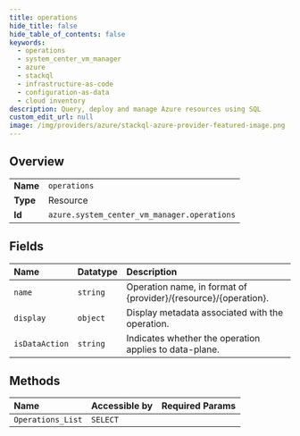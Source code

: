```yaml
---
title: operations
hide_title: false
hide_table_of_contents: false
keywords:
  - operations
  - system_center_vm_manager
  - azure    
  - stackql
  - infrastructure-as-code
  - configuration-as-data
  - cloud inventory
description: Query, deploy and manage Azure resources using SQL
custom_edit_url: null
image: /img/providers/azure/stackql-azure-provider-featured-image.png
---
```

  
    

## Overview
<table><tbody>
<tr><td><b>Name</b></td><td><code>operations</code></td></tr>
<tr><td><b>Type</b></td><td>Resource</td></tr>
<tr><td><b>Id</b></td><td><code>azure.system_center_vm_manager.operations</code></td></tr>
</tbody></table>

## Fields
| Name | Datatype | Description |
|:-----|:---------|:------------|
| `name` | `string` | Operation name, in format of {provider}/{resource}/{operation}. |
| `display` | `object` | Display metadata associated with the operation. |
| `isDataAction` | `string` | Indicates whether the operation applies to data-plane. |
## Methods
| Name | Accessible by | Required Params |
|:-----|:--------------|:----------------|
| `Operations_List` | `SELECT` |  |
